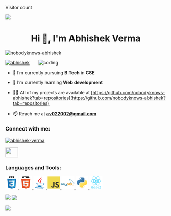 
<p align="center">

  Visitor count<br>

  <img src="https://profile-counter.glitch.me/nobodyknows-abhishek/count.svg" />

</p>

<h1 align="center">Hi 👋, I'm Abhishek Verma</h1

<p align="left"> <img src="https://komarev.com/ghpvc/?username=nobodyknows-abhishek&label=Profile%20views&color=0e75b6&style=flat" alt="nobodyknows-abhishek" /> </p>

<img align="right" alt="coding"  width ="400" src="https://i.pinimg.com/originals/f8/4e/d3/f84ed33a99ef9e9e6ff3ccf3c9f98d9f.gif" >



<p align="left"> <a target="blank" href="https://www.instagram.com/nobodyknows_abhishek/" target="blank"><img src="https://img.shields.io/twitter/follow/nobodyknows_abhishek?logo=twitter&style=for-the-badge" alt="abhishek" /></a> </p>


- 🔭 I’m currently pursuing **B.Tech** in **CSE**


- 🌱 I’m currently learning **Web development**


- 👨‍💻 All of my projects are available at [https://github.com/nobodyknows-abhishek?tab=repositories](https://github.com/nobodyknows-abhishek?tab=repositories)



- 📫 Reach me at **av022002@gmail.com**


<h3 align="left">Connect with me:</h3>

<p align="left">


<a href="https://linkedin.com/in/abhishek-verma-149b51282/" target="blank"><img align="center" src="https://raw.githubusercontent.com/rahuldkjain/github-profile-readme-generator/master/src/images/icons/Social/linked-in-alt.svg" alt="abhishek-verma" height="30" width="40" /></a>

<a href="https://instagram.com/nobodyknows_abhishek" target="blank"><img align="center" src="https://raw.githubusercontent.com/rahuldkjain/github-profile-readme-generator/master/src/images/icons/Social/instagram.svg"  height="30" width="40" /></a>



</p>


<h3 align="left">Languages and Tools:</h3>

<p align="left"> <a href="https://www.w3schools.com/css/" target="_blank" rel="noreferrer"> <img src="https://raw.githubusercontent.com/devicons/devicon/master/icons/css3/css3-original-wordmark.svg" alt="css3" width="40" height="40"/> </a> <a href="https://www.w3.org/html/" target="_blank" rel="noreferrer"> <img src="https://raw.githubusercontent.com/devicons/devicon/master/icons/html5/html5-original-wordmark.svg" alt="html5" width="40" height="40"/> </a> <a href="https://www.java.com" target="_blank" rel="noreferrer"> <img src="https://raw.githubusercontent.com/devicons/devicon/master/icons/java/java-original.svg" alt="java" width="40" height="40"/> </a> <a href="https://developer.mozilla.org/en-US/docs/Web/JavaScript" target="_blank" rel="noreferrer"> <img src="https://raw.githubusercontent.com/devicons/devicon/master/icons/javascript/javascript-original.svg" alt="javascript" width="40" height="40"/> </a> <a href="https://www.mysql.com/" target="_blank" rel="noreferrer"> <img src="https://raw.githubusercontent.com/devicons/devicon/master/icons/mysql/mysql-original-wordmark.svg" alt="mysql" width="40" height="40"/> </a> <a href="https://www.python.org" target="_blank" rel="noreferrer"> <img src="https://raw.githubusercontent.com/devicons/devicon/master/icons/python/python-original.svg" alt="python" width="40" height="40"/> </a> <a href="https://reactjs.org/" target="_blank" rel="noreferrer"> <img src="https://raw.githubusercontent.com/devicons/devicon/master/icons/react/react-original-wordmark.svg" alt="react" width="40" height="40"/> </a> </p>


<p><img align="left" src="https://github-readme-stats.vercel.app/api/top-langs?username=nobodyknows-abhishek&show_icons=true&locale=en&layout=compact"  /></p>


<p>&nbsp;<img align="center" src="https://github-readme-stats.vercel.app/api?username=nobodyknows-abhishek&show_icons=true&locale=en" /></p>


<p><img align="center" src="https://github-readme-streak-stats.herokuapp.com/?user=nobodyknows-abhishek&" /></p>
